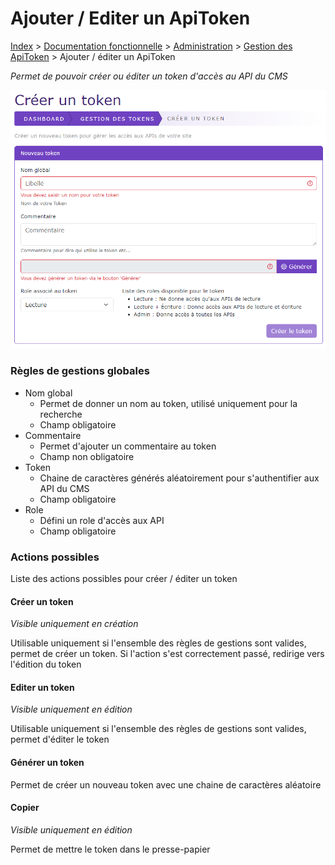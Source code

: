 # Ajouter / Editer un ApiToken

[Index](../../../../../index.md) > [Documentation fonctionnelle](../../../index.md) > [Administration](../../index.md) > [Gestion des ApiToken](apiToken.md) >
Ajouter / éditer un ApiToken

*Permet de pouvoir créer ou éditer un token d'accès au API du CMS*

![Nouveau Token](../../files/api_token/api_token_new.png)

### Règles de gestions globales

* Nom global
    * Permet de donner un nom au token, utilisé uniquement pour la recherche
    * Champ obligatoire
* Commentaire
    * Permet d'ajouter un commentaire au token
    * Champ non obligatoire
* Token
    * Chaine de caractères générés aléatoirement pour s'authentifier aux API du CMS
    * Champ obligatoire
* Role
    * Défini un role d'accès aux API
    * Champ obligatoire

### Actions possibles
Liste des actions possibles pour créer / éditer un token

#### Créer un token
*Visible uniquement en création*

Utilisable uniquement si l'ensemble des règles de gestions sont valides, permet de créer un token.
Si l'action s'est correctement passé, redirige vers l'édition du token

#### Editer un token
*Visible uniquement en édition*

Utilisable uniquement si l'ensemble des règles de gestions sont valides, permet d'éditer le token

#### Générer un token
Permet de créer un nouveau token avec une chaine de caractères aléatoire

#### Copier 
*Visible uniquement en édition*

Permet de mettre le token dans le presse-papier

